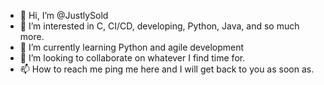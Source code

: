 - 👋 Hi, I’m @JustlySold
- 👀 I’m interested in C, CI/CD, developing, Python, Java, and so much more.
- 🌱 I’m currently learning Python and agile development
- 💞️ I’m looking to collaborate on whatever I find time for.
- 📫 How to reach me ping me here and I will get back to you as soon as. 

<!---
JustlySold/JustlySold is a ✨ special ✨ repository because its `README.md` (this file) appears on your GitHub profile.
You can click the Preview link to take a look at your changes.
--->
